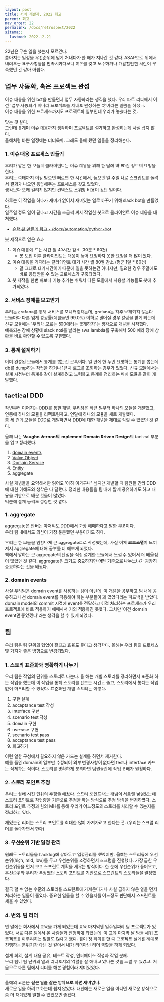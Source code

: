 ```yaml
---
layout: post
title: 서버 개발자, 2022 회고
parent: 회고
nav_order: 22
permalink: /docs/retrospect/2022
sitemap:
  lastmod: 2022-12-21
---
```


22년은 무슨 일을 했는지 모르겠다.  
쏟아지는 일정을 우선순위에 맞게 쳐내다가 한 해가 지나간 것 같다.
ASAP으로 위에서 내려오는 요구사항들을 만족시키다보니 여유를 갖고 보수하거나 개발할만한 시간이 부족했던 것 같아 아쉽다.

## 업무 자동화, 혹은 프로젝트 완성

이슈 대응을 위한 bot을 만들면서 업무 자동화라는 생각을 했다.
우리 파트 리더께서 이건 '업무 자동화가 아니라 프로젝트를 제대로 완성하는 것'이라는 말씀을 하셨다.  
이슈 대응을 위한 프로세스까지도 프로젝트의 일부인데 우리가 놓쳤다는 것.

맞는 것 같다.  
그런데 통계며 이슈 대응까지 생각하며 프로젝트를 설계하고 완성하는게 사실 쉽지 않다.  
올해처럼 바쁜 일정에는 더더욱이.
그래도 올해 했던 일들을 정리해본다.

### 1. 이슈 대응 프로세스 만들기

우리가 맡은 한 모듈의 클라이언트는 이슈 대응을 위해 한 달에 약 80건 정도의 요청을 한다.  
우리는 여태까지 이걸 받으면 빠르면 한 시간에서, 늦으면 일 주일 내로 스크립트를 돌려서 결과가 나오면 응답해주는 프로세스를 갖고 있었다.  
생각보다 오래 걸리지 않지만 컨택스트 스위칭 비용이 컸던 일이다.

하루는 이 작업을 하다가 재미가 없어서 재미있는 일로 바꾸기 위해 slack bot을 만들었다.  
일주일 정도 일이 끝나고 시간을 조금씩 써서 작업한 봇으로 클라이언트 이슈 대응을 대처했다.
  - [슬랙 봇 만들기 링크 - /docs/automation/python-bot](https://meansoup.github.io/docs/automation/python-bot)

봇 제작으로 얻은 효과
1. 이슈 대응에 드는 시간 월 40시간 감소 (30분 * 80건)
   - 봇 도입 이후 클라이언트는 대응이 늦어 요청하지 못한 요청을 더 많이 했다. 
2. 이슈 대응을 기다리는 클라이언트 대기 시간 월 80일 감소 (평균 1일 * 80건)
   - 말 그대로 대기시간이기 때문에 일을 못하는건 아니지만, 필요한 경우 주말에도 바로 응답받을 수 있는 프로세스가 구축되었다.
3. 봇 제작을 한번 해보니 기능 추가는 쉬워서 다른 모듈에서 사용할 기능들도 봇에 추가되었다.

### 2. 서비스 장애를 보고받기

우리는 grafana를 통해 서비스를 모니터링하는데, grafana는 자주 보게되지 않는다.  
모듈마다 다른 임계 성공률(예를들면 99.0%) 이하로 떨어질 경우 알람을 받게 되는데 신규 모듈에는 '우리가 모르는 500에러는 없게하자'는 생각으로 개발을 시작했다.  
예측되는 장애 상황에 slack noti를 날리는 aws lambda를 구축해서 500 에러 장애 상황을 바로 확인할 수 있도록 구현했다.

### 3. 통계 설계하기

이미 완성된 모듈에서 통계를 뽑는건 곤혹이다.
일 년에 한 두번 요청하는 통계를 뽑는데 db를 dump하는 작업을 하거나 1년치 로그를 조회하는 경우가 있었다.
신규 모듈에서는 설계 시점부터 통계를 같이 설계하려고 노력하고 통계를 정리하는 배치 모듈을 같이 개발했다.


## tactical DDD

작년부터 이어지는 DDD를 통한 개발.
우리팀은 작년 말부터 하나의 모듈을 개발했고, 연중에 하나의 모듈을 리팩토링하고, 연말에 하나의 모듈을 새로 개발했다.  
총 세 건의 모듈을 DDD로 개발하면서 DDD에 대한 개념을 제대로 익힐 수 있었던 것 같다.

올해 나는 **Vaughn Vernon의 Implement Domain Driven Design**의 tactical 부분을 읽고 정리했다.
1. [domain events](https://meansoup.github.io/docs/ddd/tactical/domain_events)
2. [Value Object](https://meansoup.github.io/docs/ddd/tactical/vo)
3. [Domain Service](https://meansoup.github.io/docs/ddd/tactical/domain-service)
4. [Entity](https://meansoup.github.io/docs/ddd/tactical/entity)
5. aggregate

사실 개념들을 요약해서만 읽어도 '아하 이거구나' 싶지만 개발할 때 팀원들 간의 DDD에 대한 이해도와 생각은 다 달랐다.
정리한 내용들을 팀 내에 짧게 공유하기도 하고 내용을 기반으로 배운 것들이 많았다.  
덕분에 설계 능력도 성장한 것 같다.

### 1. aggregate

aggregate은 반버논 아저씨도 DDD에서 가장 애매하다고 말한 부분이다.  
우리 팀 내에서도 의견이 가장 분분했던 부분이기도 하다.

우리는 한 모듈을 엄청나게 큰 aggregate으로 작성했는데, 사실 이게 **코드스멜**이 느껴져서 aggregate에 대해 공부를 더 해보게 되었다.  
책에서 말하는 큰 aggregate의 단점을 직접 설계한 모듈에서 느낄 수 있어서 더 배울점이 많았던 것 같다.
aggregate은 크기도 중요하지만 어떤 기준으로 나누느냐가 굉장히 중요하다는 것을 배웠다.

### 2. domain events

사실 우리팀은 domain event를 사용하는 팀이 아닌데, 이 개념을 공부하고 팀 내에 공유하고 나선 domain event를 적용해야 하는 부분들이 꽤 많았다라는 피드백을 받았다.  
domain model의 commit 시점에 event를 전달하고 이걸 처리하는 프로세스가 우리 프로젝트에 바로 적용하기 애매해서 거의 적용하진 못했다.
그치만 '이건 domain event면 좋았겠다'라는 생각을 할 수 있게 되었다.


## 팀

우리 팀은 팀 단위의 협업이 잘되고 효율도 좋다고 생각한다.
올해는 우리 팀의 프로세스 몇 가지가 좋은 방향으로 변경되었다.

### 1. 스토리 표준화와 명확하게 나누기

우리 팀은 작업의 단위를 스토리로 나눈다.
올 해는 개발 스토리를 정리하면서 표준화 하는 작업을 했는데 이 작업을 통해 스토리를 만드는 시간도 줄고, 스토리에서 놓치는 작업없이 마무리할 수 있었다.
표준화된 개발 스토리는 이렇다.

1. 구현 설계
2. acceptance test 작성
3. interface 구현
4. scenario test 작성
5. domain 구현
6. usecase 구현
7. scenario test pass
8. acceptance test pass
9. 회고하기

이런 알찬 구성에서 필요하지 않은 카드는 설계를 하면서 제거한다.  
예를 들면 domain의 일부만 수정되어 외부 변경사항이 없다면 test나 interface 카드는 삭제하는 식이다.
스토리를 명확하게 분리하면 팀원들간에 작업 분배가 원활하다.

### 2. 스토리 포인트 추정

우리는 원래 시간 단위의 추정을 해왔다.
스토리 포인트라는 개념이 처음엔 낯설었는데 스토리 포인트로 작업량을 기준으로 추정을 하는 방식으로 추정 방식을 변경하였다.
스토리 포인트 추정과 팀의 MH를 통해 우리가 어느정도의 스토리를 처리할 수 있는지를 정리하고 있다.

재밌는건 리더는 스토리 포인트를 최대한 많이 가져가려고 한다는 것. (우리는 스크럼 리더를 돌아가면서 한다)

### 3. 우선순위 기반 일정 관리

원래도 스토리들을 backlog에 쌓아두고 일정관리를 했었지만.
올해는 스토리들에 우선순위(high, mid, low)를 두고 우선순위를 조정하면서 스크럼을 진행했다.
가장 급한 우선순위들을 먼저 보고 스프린트 계획을 세우는 방식이다.
한 눈에 우선순위가 들어오고, 우선순위와 우리가 추정했던 스토리 포인트를 기반으로 스프린트의 스토리들을 결정했다.

결국 할 수 없는 수준의 스토리를 스프린트에 가져온다거나 사실 급하지 않은 일을 먼저 처리하는 일들이 줄었다.
중요한 일들을 할 수 있을지를 어느정도 판단해서 스프린트를 세울 수 있었다.

### 4. 번외. 팀 리더

연 말에는 회사에서 교육을 가게 되었는데 교육 마지막엔 일주일짜리 팀 프로젝트가 있었다.
서로 다른 팀에서 온 사람들과 진행하게 되었는데. 이 교육 마지막 날 밤을 세워 프로젝트를 마무리하는 팀들도 많다고 했다.
팀이 첫 회의를 할 때 프로젝트 설계를 제대로 진행하는 분위기가 아닌 것 같아서 내가 리더아닌 리더 역할을 하게 되었다.

설계 회의, 설계 내용 공유, 테스트 작성, 인터페이스 작성과 작업 분배.  
우리 팀이 팀 단위의 일과 리더로서의 역할을 잘 해내고 있다는 것을 느낄 수 있었고.
처음으로 다른 팀에서 리더를 해본 경험이라 재미있었다.

---

올해의 교훈은 **같은 일을 같은 방식으로 하면 재미없다.**  
새로운 일을 하려고 하는데 쉽지 않았다.
내년에는 새로운 일을 아니면 새로운 방식으로 좀 더 재미있게 일할 수 있었으면 좋겠다.
